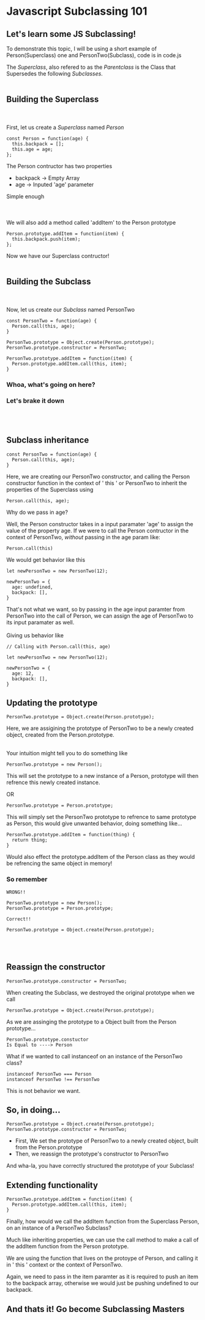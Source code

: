 # Javascript Subclassing 101

## Let's learn some JS Subclassing!


To demonstrate this topic, I will be using a short example of Person(Superclass) one and PersonTwo(Subclass), code is in code.js

The *_Superclass_*, also refered to as the *_Parentclass_* is the Class that Supersedes the following *_Subclasses_*.
<br></br>

## Building the Superclass
<br></br>
First, let us create a *_Superclass_* named _Person_

```
const Person = function(age) {
  this.backpack = [];
  this.age = age;
};
```
The Person contructor has two properties
<ul>
  <li> backpack -> Empty Array </li>
  <li> age -> Inputed 'age' parameter </li>
</ul>
Simple enough
<br></br>
<br></br>
We will also add a method called 'addItem' to the Person prototype

```
Person.prototype.addItem = function(item) {
  this.backpack.push(item);
};
```

Now we have our Superclass contructor!
<br></br>

## Building the Subclass
<br></br>
Now, let us create our *_Subclass_* named PersonTwo

```
const PersonTwo = function(age) {
  Person.call(this, age);
}

PersonTwo.prototype = Object.create(Person.prototype);
PersonTwo.prototype.constructor = PersonTwo;

PersonTwo.prototype.addItem = function(item) {
  Person.prototype.addItem.call(this, item);
}
```

### Whoa, what's going on here?

### Let's brake it down
<br></br>

## Subclass inheritance
```
const PersonTwo = function(age) {
  Person.call(this, age);
}
```

Here, we are creating our PersonTwo constructor, and calling the Person constructor function in the context of ' this ' or PersonTwo to inherit the properties of the Superclass using

```
Person.call(this, age);
```

Why do we pass in age?

Well, the Person constructor takes in a input paramater 'age' to assign the value of the property age. If we were to call the Person contructor in the context of PersonTwo, *_without_* passing in the age param like:

```
Person.call(this)
```

We would get behavior like this

```
let newPersonTwo = new PersonTwo(12);

newPersonTwo = {
  age: undefined,
  backpack: [],
}
```

That's not what we want, so by passing in the age input paramter from PersonTwo into the call of Person, we can assign the age of PersonTwo to its input paramater as well.
<br></br>
Giving us behavior like

```
// Calling with Person.call(this, age)

let newPersonTwo = new PersonTwo(12);

newPersonTwo = {
  age: 12,
  backpack: [],
}
```

## Updating the prototype


```
PersonTwo.prototype = Object.create(Person.prototype);
```
Here, we are assigining the prototype of PersonTwo to be a newly created object, created from the Person.prototype.
<br></br>

Your intuition might tell you to do something like

```
PersonTwo.prototype = new Person();
```

This will set the prototype to a new instance of a Person, prototype will then refrence this newly created instance.

OR
```
PersonTwo.prototype = Person.prototype;
```

This will simply set the PersonTwo prototype to refrence to same prototype as Person, this would give unwanted behavior, doing something like...

```
PersonTwo.prototype.addItem = function(thing) {
  return thing;
}
```
Would also effect the prototype.addItem of the Person class as they would be refrencing the same object in memory!

### So remember

```
WRONG!!

PersonTwo.prototype = new Person();
PersonTwo.prototype = Person.prototype;
```

```
Correct!!

PersonTwo.prototype = Object.create(Person.prototype);
```
<br></br>
## Reassign the constructor

```
PersonTwo.prototype.constructor = PersonTwo;
```

When creating the Subclass, we destroyed the original prototype when we call

```
PersonTwo.prototype = Object.create(Person.prototype);
```

As we are assinging the prototype to a Object built from the Person prototype...

```
PersonTwo.prototype.constuctor
Is Equal to ----> Person
```

What if we wanted to call instanceof on an instance of the PersonTwo class?
```
instanceof PersonTwo === Person
instanceof PersonTwo !== PersonTwo
```
This is not behavior we want.

## So, in doing...
```
PersonTwo.prototype = Object.create(Person.prototype);
PersonTwo.prototype.constructor = PersonTwo;
```

<ul>
  <li>First, We set the prototype of PersonTwo to a newly created object, built from the Person.prototype</li>
  <li>Then, we reassign the prototype's constructor to PersonTwo</li>
</ul>

And wha-la, you have correctly structured the prototype of your Subclass!

## Extending functionality

```
PersonTwo.prototype.addItem = function(item) {
  Person.prototype.addItem.call(this, item);
}
```

Finally, how would we call the addItem function from the Superclass Person, on an instance of a PersonTwo Subclass?

Much like inheriting properties, we can use the call method to make a call of the addItem function from the Person prototype.

We are using the function that lives on the protoype of Person, and calling it in ' this ' context or the context of PersonTwo.

Again, we need to pass in the item paramter as it is required to push an item to the backpack array, otherwise we would just be pushing undefined to our backpack.


## And thats it! Go become Subclassing Masters